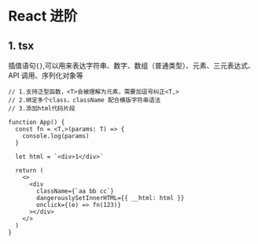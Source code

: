 # React 进阶

## 1. tsx

插值语句`{}`,可以用来表达字符串、数字、数组（普通类型）、元素、三元表达式、API 调用、序列化对象等

```tsx
// 1.支持泛型函数，<T>会被理解为元素，需要加逗号纠正<T,>
// 2.绑定多个class，className 配合模版字符串语法
// 3.添加html代码片段

function App() {
  const fn = <T,>(params: T) => {
    console.log(params)
  }

  let html = `<div>1</div>`

  return (
    <>
      <div
        className={`aa bb cc`}
        dangerouslySetInnerHTML={{ __html: html }}
        onclick={(e) => fn(123)}
      ></div>
    </>
  )
}
```

